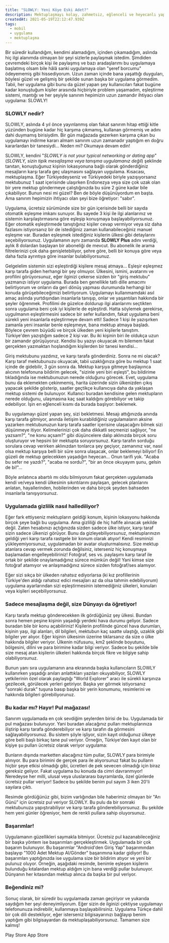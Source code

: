 ```yaml
---
title: "SLOWLY: Yeni Köye Eski Adet?"
description: Mektuplaşmayı kolay, zahmetsiz, eğlenceli ve heyecanlı yapan uygulama SLOWLY hakkında keni görüşlerim ve fikirlerim!
createdAt: 2021-05-19T22:12:47.939Z
tags:
  - mobil
  - uygulama
  - mektuplaşma
---
```


Bir süredir kullandığım, kendimi alamadığım, içinden çıkamadığım, aslında hiç ilgi alanımda olmayan bir şeyi sizlerle paylaşmak istedim. Şimdiden çevremdeki birçok kişi ile paylaşmış ve bazı aradaşlarımı bu uygulamaya başlatmış olsam bile hâlâ sanki uygulamaya olan "şeref borcumu" ödeyememiş gibi hissediyorum. Uzun zaman içinde bana yaşattığı duyguları, böylesi güzel ve gelişmiş bir şekilde sunan başka bir uygulama görmedim. Tabii, her uygulama gibi bunu da güzel yapan şey kullanıcıları fakat bugüne kadar konuştuğum kişiler arasında hiçbiriyle problem yaşamadım, eşleştirme sistemi, mantığı ve her şeyiyle sanırım hepimizin uzun zamandır ihtiyacı olan uygulama: SLOWLY!

### SLOWLY nedir?

SLOWLY, aslında 4 yıl önce yayınlanmış olan fakat sanırım hitap ettiği kitle yüzünden bugüne kadar hiç karşıma çıkmamış, kullanan görmemiş ve adını dahi duymamış birisiydim. Bir gün mağazada gezerken karşıma çıkan bu uygulamayı indirme kararı almam sanırım uzun zamanadır yaptığım en doğru kararlardan bir tanesiydi... Neden mi? Okumaya devam edin!

SLOWLY, kendini "_SLOWLY is not your typical networking or dating app_" (_SLOWLY, sizin tipik mesajlaşma veya tanışma uygulamanız değil_) şeklinde tanıtan, konuştuğunuz kişinin lokasyonuna bağlı olarak gönderdiğiniz mesajların karşı tarafa geç ulaşmasını sağlayan uygulama. Kısacası, mektuplaşma. Eğer Türkiyedeyseniz ve Türkiyedeki biriyle yazışıyorsanız mektubunuz 1 saat içerisinde ulaşırken Endonezya veya size çok uzak olan bir yere mektup göndermeye çalıştığınızda bu süre 2 güne kadar bile çıkabiliyor. Bunun nesi mi güzel? Ben de böyle düşünüyordum en başta. Ama sanırım hepimizin ihtiyacı olan şeyi bize öğretiyor: "sabır".

Uygulama, ücretsiz sürümünde size bir gün içerisinde belli bir sayıda otomatik eşleşme imkanı sunuyor. Bu sayede 3 kişi ile ilgi alanlarınız ve sistemin karşılaştırmasına göre eşleşip konuşmaya başlayabiliyorsunuz. Eğer otomatik eşleştirmede tanıştığınız kişiler cevap vermiyor veya siz daha fazlasını istiyorsanız bir de istediğiniz zaman kullanabileceğiniz manuel eşleşme var. Buradan eşleşmek istediğiniz kişilerin ülkesi gibi detaylarını seçebiliyorsunuz. Uygulamanın aynı zamanda **SLOWLY Plus** adını verdiği, aylık 8 dolardan başlayan bir aboneliği de mevcut. Bu abonelik ile arama filtrelerinizi çok daha genişletebiliyor, şehre göre, belli bir konuya göre veya daha fazla ayrıntıya göre insanlar bulabiliyorsunuz.

Gelgelelim sistemin sizi eşleştirdiği kişilere mesaj atmaya... Eşleşir eşleşmez karşı tarafa giden herhangi bir şey olmuyor. Ülkesini, ismini, avatarını ve profilini görüyorsunuz, eğer ilginizi çekerse sizden bir "giriş mektubu" yazmanızı istiyor uygulama. Burada ben genellikle tatlı dille amacımı belirtiyorum ve onların da geri dönüş yapması durumunda herhangi bir konuda görüşebileceğimizi belirtiyorum. Uygulamayı kullanmamdaki asıl amaç aslında yurtdışından insanlarla tanışıp, onlar ve yaşantıları hakkında bir şeyler öğrenmek. Profilimi de güzelce doldurup ilgi alanlarımı seçtikten sonra uygulama beni çok iyi kişilerle de eşleştirdi. Hatta söylemek gerekirse, uygulmanın eşleştirmesini sadece bir sefer kullandım, fakat uygulama beni sürekli yeni insanlarla eşleştirmeye devam etti! Sadece 1 kişi ile yazışırken zamanla yeni insanlar benle eşleşmeye, bana mektup atmaya başladı. Böylece çevrem büyüdü ve birçok ülkeden yeni kişilerle tanıştım. Türkiye'den yazıştığım sadece 2 kişi var. Bu iki kişinin biri ile oldukça uzun bir zamandır görüşüyoruz. Kendisi bu yazıyı okuyacak mı bilemem fakat gerçekten yazmaktan hoşlandığım kişilerden bir tanesi kendisi...

Giriş mektubunu yazdınız, ve karşı tarafa gönderdiniz. Sonra ne mi olacak? Karşı taraf mektubunuzu okuyacak, tabii uzaklığınıza göre bu mektup 1 saat içinde de gidebilir, 3 gün sonra da. Mektup karşıya gitmeye başlayınca alıcının telefonuna bildirim gelecek, "sizinle yeni biri eşleşti", bu bildirime tıkladığında ise mektubunuzun nerede olduğunu görecek. Evet, uygulama bunu da eklemekten çekinmemiş, harita üzerinde sizin ülkenizden çıkış yapacak şekilde gösterip, saatler geçtikçe kullanıcıya daha da yaklaşan mektup sistemi de bulunuyor. Kullanıcı buradan kendisine gelen mektupların nerede olduğunu, ulaşmasına kaç saat kaldığını görebiliyor ve takip edebiliyor. İşin en eğlenceli kısmı da burada başlıyor: beklemek.

Bu uygulamayı güzel yapan şey, sizi bekletmesi. Mesajı attığınızda anında karşı tarafa gitmiyor, anında iletişim kurabildiğiniz uygulamaların aksine yazarken mektubunuzun karşı tarafa saatler içerisine ulaşacağını bilmek sizi düşünmeye itiyor. Kelimelerinizi çok daha dikkatli seçmenizi sağlıyor, "ne yazsam?", "ne konu açsam?" gibi düşüncelere dalıp aklınızda birçok soru oluşturuyor ve hepsini bir mektupta soruyorsunuz. Karşı tarafın sorduğu sorulara cevap verirken aklınızdan tonlarca şey geçiyor, zamanınız var, nasıl olsa mektup karşıya belli bir süre sonra ulaşacak, onlar beklemeyi biliyor! En güzeli de mektup gelecekken yaşadığın heyecan... Onun tarifi yok. "Acaba bu sefer ne yazdı?", "acaba ne sordu?", "bir an önce okuyayım şunu, gelsin de bi!"...

Böyle anlatınca abartılı mı oldu bilmiyorum fakat gerçekten uygulamada kendi ve/veya kendi ülkesinin sıkıntılarını paylaşan, gelecek planlarını anlatan, hayallerinden, hobilerinden ve daha birçok şeyden bahseden insanlarla tanışıyorsunuz.

### Uygulamada gizlilik nasıl hallediliyor?

Eğer fark ettiyseniz mektupların geldiği konum, kişinin lokasyonu hakkında birçok şeye bağlı bu uygulama. Ama gizliliği de hiç hafife alınacak şekilde değil. Zaten hesabınızı açtığınızda sizden sadece ülke istiyor, karşı taraf sizin sadece ülkenizi görüyor. Bunu da gizleyebiliyorsunuz, mektuplarınızın geldiği yeri karşı tarafa rastgele bir konum olarak atıyor! Kendi resminizi yükleyemiyorsunuz, uygulamadan bir avatar oluşturmalısınız. Size mektup atanlara cevap vermek zorunda değilsiniz, isterseniz hiç konuşmaya başlamadan engelleyebiliriniz! Fotoğraf, ses vs. paylaşımı karşı taraf ile ortak bir şekilde onaylamadığınız sürece mümkün değil! Yani kimse size fotoğraf atamıyor ve anlaşmadığınız sürece sizden fotoğraf/ses alamıyor.

Eğer sizi sıkça bir ülkeden rahatsız ediyorlarsa (ki kız profillerinin Türkiye'den aldığı rahatsız edici mesajları az da olsa tahmin edebiliyorum) uygulama ayarlarından sizi eşleştirmesinin istemediğiniz ülkeleri, konuları veya kişileri seçebiliyorsunuz.

### Sadece mesajlaşma değil, size Dünyayı da öğretiyor!

Karşı tarafa mektup gönderecekken ilk gördüğünüz şey ülkesi. Bundan sonra hemen peşine kişinin yaşadığı yerdeki hava durumu geliyor. Sadece buradan bile bir konu açabiliriniz! Kişilerin profilinde güncel hava durumları, kişinin yaşı, ilgi alanları, dil bilgileri, mektubun kaç saatte ulaştığı, uzaklık gibi bilgiler yer alıyor. Eğer kişinin ülkesinin üzerine tıklarsanız da size o ülke hakkında bilgiler veriyor. Ülkenin nüfusunu, km2 şeklinde boyutunu, bölgesini, dilini ve para birimine kadar bilgi veriyor. Sadece bu şekilde bile size mesaj atan kişilerin ülkeleri hakkında birçok fikre ve bilgiye sahip olabiliyorsunuz.

Bunun yanı sıra uygulamanın ana ekranında başka kullanıcıların SLOWLY kullanırken yaşadığı anıları anlattıkları yazıları okuyabiliyor, SLOWLY yetkilerinin özel olarak paylaştığı "World Explorer" aracı ile sürekli karşınıza gezilecek, görülecek yerleri getiriyor. Başka yer görmek istiyorsanız "sonraki durak" tuşuna basıp başka bir yerin konumunu, resimlerini ve hakkında bilgileri görebiliyorunuz.

### Bu kadar mı? Hayır! Pul mağazası!

Sanırım uygulamada en çok sevdiğim şeylerden birisi de bu. Uygulamada bir pul mağazası bulunuyor. Yani buradan alacağınız pulları mektuplarınıza iliştirip karşı tarafa gönderebiliyor ve karşı tarafın da görmesini sağlayabiliyorsunuz. Bu sistem şöyle işliyor, sizin kayıt olduğunuz ülkeye göre belli başlı birkaç tane pul veriyor. Örneğin, Türkiye'den kayıt olan bir kişiye şu pulları ücretsiz olarak veriyor uygulama:

<smart-image src="https://i.imgur.com/TDj6Cxy.jpeg" title="Lokasyon bazlı pullar"></smart-image>

Bunların dışında marketten alacağınız tüm pullar, SLOWLY para birimiyle alınıyor. Bu para birimini de gerçek para ile alıyorsunuz fakat bu pulların hiçbir şeye etkisi olmadığı gibi, ücretleri de pek sevecen olmadığı için biraz gereksiz geliyor. Fakat uygulama bu konuda da cimri davranmıyor! Neredeyse her milli, ulusal veya uluslararası bayramlarda, özel günlerde ücretsiz pullar veriyor! Sadece bu şekilde benim pul sayım 3 iken 20'li sayılara çıktı.

<smart-image src="https://i.imgur.com/e4ph288.jpeg" title="Mağazada bedava verilen pul"></smart-image>

Resimde gördüğünüz gibi, bizim varlığından bile haberimiz olmayan bir "Arı Günü" için ücretsiz pul veriyor SLOWLY. Bu pulu da bir sonraki mektubunuza yapıştırabiliyor ve karşı tarafa gönderebiliyorsunuz. Bu şekilde hem yeni günler öğreniyor, hem de renkli pullara sahip oluyorsunuz.

### Başarımlar!

Uygulamanın güzellikleri saymakla bitmiyor. Ücretsiz pul kazanabileceğiniz bir başka yöntem ise başarımları gerçekleştirmek. Uygulamada bir çok başarım bulunuyor. Bu başarımlar "Android'den Giriş Yap" başarımından başlayıp "1000 Adet Mektup Al/Gönder" başarımına kadar gidiyor! Bu başarımları yaptığınızda ise uygulama size bir bildirim atıyor ve yeni bir pulunuz oluyor. Örneğin, aşağıdaki resimde, benimle eşleşen kişilerin bulunduğu kıtalardan mektup aldığım için bana verdiği pullar bulunuyor. Dünyanın her kıtasından mektup alınca da başka bir pul veriyor.

<smart-image src="https://i.imgur.com/YBckA94.jpeg" title="Başarımlardan kazanılan pullar menüsü"></smart-image>

### Beğendiniz mi?

Sonuç olarak, bir süredir bu uygulamada zaman geçiriyor ve yukarıda saydığım her şeyi deneyimliyorum. Eğer sizin de ilginizi çektiyse uygulamayı telefonunuza indirebilir, kullanmaya başlayabilirsiniz. Uygulama Türkçe dahil bir çok dili destekliyor, eğer isterseniz bilgisayarınızı bağlayıp benim yaptığım gibi bilgisayardan da mektuplaşabiliyorsunuz. Tamamen size kalmış!

<div class="flex flex-wrap space-x-4">
  <smart-link href="https://play.google.com/store/apps/details?id=com.slowlyapp" class="rounded flex space-x-2 bg-gray-100 py-2 px-4 transition-shadow hover:shadow-md items-center" blank>
    <icon-dev brand="PlayStore" class="h-5 w-5"></icon-dev>
    <span>Play Store</span>
  </smart-link>

  <smart-link href="https://apps.apple.com/app/slowly/id1199811908" class="rounded flex space-x-2 bg-gray-100 py-2 px-4 transition-shadow hover:shadow-md items-center" blank>
    <icon-dev brand="AppStore" class="h-5 w-5"></icon-dev>
    <span>App Store</span>
  </smart-link>
</div>
